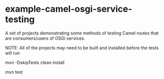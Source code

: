 # example-camel-osgi-service-testing

A set of projects demonstrating some methods of testing Camel routes that are consumers/users of OSGi services.

NOTE:  All of the projects may need to be built and installed before the tests will run

mvn -DskipTests clean install

mvn test